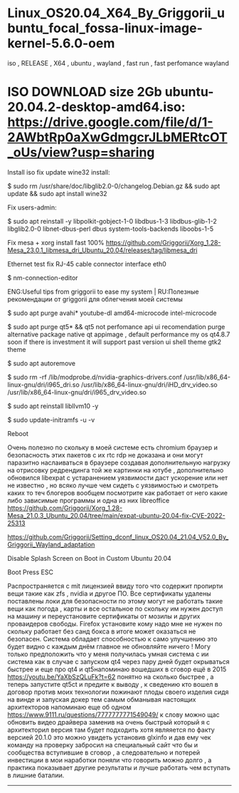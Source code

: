 # Linux_OS20.04_X64_By_Griggorii_ubuntu_focal_fossa-linux-image-kernel-5.6.0-oem
iso , RELEASE , X64 , ubuntu , wayland , fast run , fast perfomance wayland

# ISO DOWNLOAD size 2Gb ubuntu-20.04.2-desktop-amd64.iso: https://drive.google.com/file/d/1-2AWbtRp0aXwGdmgcrJLbMERtcOT_oUs/view?usp=sharing
Install iso fix update wine32 install: 

$ sudo rm /usr/share/doc/libglib2.0-0/changelog.Debian.gz && sudo apt update && sudo apt install wine32

Fix users-admin:

$ sudo apt reinstall -y libpolkit-gobject-1-0 libdbus-1-3 libdbus-glib-1-2 libglib2.0-0 libnet-dbus-perl dbus system-tools-backends liboobs-1-5

Fix mesa + xorg install fast 100% https://github.com/Griggorii/Xorg_1.28-Mesa_23.0.1_libmesa_dri_Ubuntu_20.04/releases/tag/libmesa_dri

Ethernet test fix RJ-45 cable connector interface eth0

$ nm-connection-editor

ENG:Useful tips from griggorii to ease my system  | RU:Полезные рекомендации от griggorii для облегчения моей системы  

$ sudo apt purge avahi* youtube-dl amd64-microcode intel-microcode

$ sudo apt purge qt5* && qt5 not perfomance api ui recomendation purge alternative package native qt appimage , default performance my os qt4.8.7 soon if there is investment it will support past version ui shell theme gtk2 theme

$ sudo apt autoremove

$ sudo rm -rf /lib/modprobe.d/nvidia-graphics-drivers.conf /usr/lib/x86_64-linux-gnu/dri/i965_dri.so /usr/lib/x86_64-linux-gnu/dri/iHD_drv_video.so /usr/lib/x86_64-linux-gnu/dri/i965_drv_video.so

$ sudo apt reinstall libllvm10 -y

$ sudo update-initramfs -u -v

Reboot

Очень полезно по скольку в моей системе есть chromium браузер и безопасность этих пакетов с их rtc rdp не доказана и они могут паразитно наслаиваться в браузере создавая дополнительную нагрузку на отрисовку редрендинга той же картинки на ютубе , дополнительно обновился libexpat с устаранением уязвимости даст ускорение или нет не известно , но всяко лучше чем сидеть с уязвимостью и смотреть каких то теч блогеров вообщем посмотрите как работает от него какие либо зависимые программы и одна из них libreoffice https://github.com/Griggorii/Xorg_1.28-Mesa_21.0.3_Ubuntu_20.04/tree/main/expat-ubuntu-20.04-fix-CVE-2022-25313

https://github.com/Griggorii/Setting_dconf_linux_OS20.04_21.04_V52.0_By_Griggorii_Wayland_adaptation

Disable Splash Screen on Boot in Custom Ubuntu 20.04

Boot Press ESC

Распространяется с mit лицензией ввиду того что содержит пропирти вещи такие как zfs , nvidia и другое ПО. Все сертификаты удалены поставлены локи для безопасности по этому могут не работать такие вещи как погода , карты и все остальное по скольку им нужен доступ на машину и переустановите сертификаты от мозилы и других проваидеров свободы. Firefox установите кому надо мне не нужен по скольку работает без санд бокса в итоге может оказаться не безопасен. Система обладает способностью к само улучшению это будет видно с каждым днём главное не обновляйте ничего ! Могу только предположить что у меня получилась умная система с ии система как в случае с запуском qt4 через пару дней будет окрываться быстрее и еще про qt4 и qt5напоминаю вошедших в сговор ещё в 2015 https://youtu.be/YaXbSzQLuFk?t=62 понятно на сколько быстрее , а теперь запустите qt5ct и предите к выводу , к сведению кто вошел в договор против моих технологии пожинают плоды своего изделия сидя на винде и запуская докер тем самым обманывая настоящих архитекторов напоминаю еще об одном https://www.9111.ru/questions/7777777771549049/ к слову можно щас обновить видео драйвера заменив на очень быстрый который я с архитекторил версия там будет подходить хотя являяется по факту версией 20.1.0 это можно увидеть установив glxinfo и дав ему чек команду на проверку забросил на специальный сайт что бы и сообщества вступившие в сговор , а следовательно и потерей инвестиции в мои наработки поняли что говорить можно долго , а практика показывает другие результаты и лучше работать чем вступать в лишние баталии.
_________________________________________________________________________________________________________________________________________________________________
